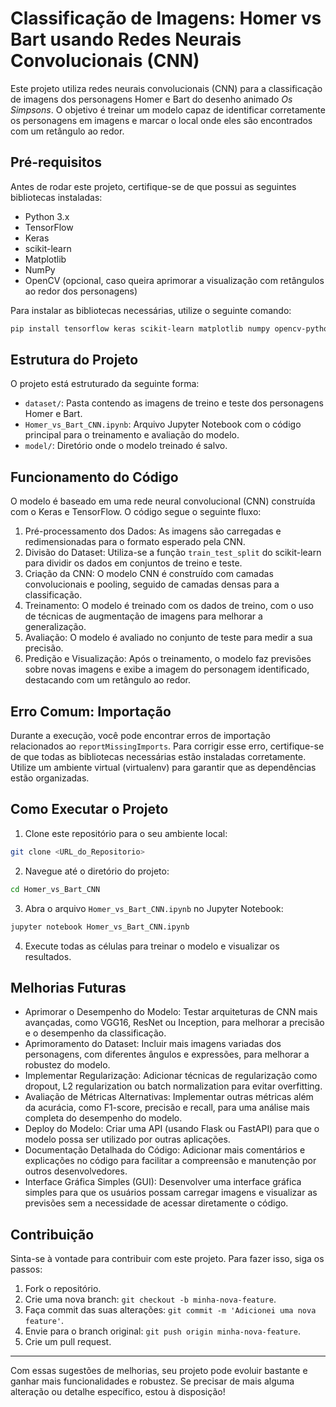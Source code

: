 # Classificação de Imagens: Homer vs Bart usando Redes Neurais Convolucionais (CNN)

Este projeto utiliza redes neurais convolucionais (CNN) para a classificação de imagens dos personagens Homer e Bart do desenho animado *Os Simpsons*. O objetivo é treinar um modelo capaz de identificar corretamente os personagens em imagens e marcar o local onde eles são encontrados com um retângulo ao redor.

## Pré-requisitos

Antes de rodar este projeto, certifique-se de que possui as seguintes bibliotecas instaladas:

- Python 3.x
- TensorFlow
- Keras
- scikit-learn
- Matplotlib
- NumPy
- OpenCV (opcional, caso queira aprimorar a visualização com retângulos ao redor dos personagens)

Para instalar as bibliotecas necessárias, utilize o seguinte comando:

```bash
pip install tensorflow keras scikit-learn matplotlib numpy opencv-python
```

## Estrutura do Projeto

O projeto está estruturado da seguinte forma:

- `dataset/`: Pasta contendo as imagens de treino e teste dos personagens Homer e Bart.
- `Homer_vs_Bart_CNN.ipynb`: Arquivo Jupyter Notebook com o código principal para o treinamento e avaliação do modelo.
- `model/`: Diretório onde o modelo treinado é salvo.

## Funcionamento do Código

O modelo é baseado em uma rede neural convolucional (CNN) construída com o Keras e TensorFlow. O código segue o seguinte fluxo:

1. Pré-processamento dos Dados: As imagens são carregadas e redimensionadas para o formato esperado pela CNN.
2. Divisão do Dataset: Utiliza-se a função `train_test_split` do scikit-learn para dividir os dados em conjuntos de treino e teste.
3. Criação da CNN: O modelo CNN é construído com camadas convolucionais e pooling, seguido de camadas densas para a classificação.
4. Treinamento: O modelo é treinado com os dados de treino, com o uso de técnicas de augmentação de imagens para melhorar a generalização.
5. Avaliação: O modelo é avaliado no conjunto de teste para medir a sua precisão.
6. Predição e Visualização: Após o treinamento, o modelo faz previsões sobre novas imagens e exibe a imagem do personagem identificado, destacando com um retângulo ao redor.

## Erro Comum: Importação

Durante a execução, você pode encontrar erros de importação relacionados ao `reportMissingImports`. Para corrigir esse erro, certifique-se de que todas as bibliotecas necessárias estão instaladas corretamente. Utilize um ambiente virtual (virtualenv) para garantir que as dependências estão organizadas.

## Como Executar o Projeto

1. Clone este repositório para o seu ambiente local:

```bash
git clone <URL_do_Repositorio>
```

2. Navegue até o diretório do projeto:

```bash
cd Homer_vs_Bart_CNN
```

3. Abra o arquivo `Homer_vs_Bart_CNN.ipynb` no Jupyter Notebook:

```bash
jupyter notebook Homer_vs_Bart_CNN.ipynb
```

4. Execute todas as células para treinar o modelo e visualizar os resultados.

## Melhorias Futuras

- Aprimorar o Desempenho do Modelo: Testar arquiteturas de CNN mais avançadas, como VGG16, ResNet ou Inception, para melhorar a precisão e o desempenho da classificação.
- Aprimoramento do Dataset: Incluir mais imagens variadas dos personagens, com diferentes ângulos e expressões, para melhorar a robustez do modelo.
- Implementar Regularização: Adicionar técnicas de regularização como dropout, L2 regularization ou batch normalization para evitar overfitting.
- Avaliação de Métricas Alternativas: Implementar outras métricas além da acurácia, como F1-score, precisão e recall, para uma análise mais completa do desempenho do modelo.
- Deploy do Modelo: Criar uma API (usando Flask ou FastAPI) para que o modelo possa ser utilizado por outras aplicações.
- Documentação Detalhada do Código: Adicionar mais comentários e explicações no código para facilitar a compreensão e manutenção por outros desenvolvedores.
- Interface Gráfica Simples (GUI): Desenvolver uma interface gráfica simples para que os usuários possam carregar imagens e visualizar as previsões sem a necessidade de acessar diretamente o código.

## Contribuição

Sinta-se à vontade para contribuir com este projeto. Para fazer isso, siga os passos:

1. Fork o repositório.
2. Crie uma nova branch: `git checkout -b minha-nova-feature`.
3. Faça commit das suas alterações: `git commit -m 'Adicionei uma nova feature'`.
4. Envie para o branch original: `git push origin minha-nova-feature`.
5. Crie um pull request.

---

Com essas sugestões de melhorias, seu projeto pode evoluir bastante e ganhar mais funcionalidades e robustez. Se precisar de mais alguma alteração ou detalhe específico, estou à disposição!
